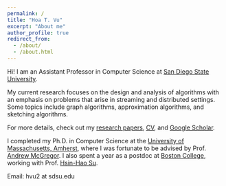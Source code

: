 ```yaml
---
permalink: /
title: "Hoa T. Vu"
excerpt: "About me"
author_profile: true
redirect_from: 
  - /about/
  - /about.html
---
```


Hi! I am an Assistant Professor in Computer Science at [San Diego State University](https://www.sdsu.edu/). 

My current research focuses on the design and analysis of algorithms with an emphasis on problems that arise in streaming and distributed settings. Some topics include graph algorithms, approximation algorithms, and sketching algorithms. 

For more details, check out my [research papers](publications), [CV](/files/CV.pdf), and [Google Scholar](https://scholar.google.com/citations?user=C3qZIn8AAAAJ&hl=en). 

I completed my Ph.D. in Computer Science at the [University of Massachusetts, Amherst](https://www.umass.edu/), where I was fortunate to be advised by Prof. [Andrew McGregor](https://people.cs.umass.edu/~mcgregor/).  I also spent a year as a postdoc at [Boston College](https://www.bc.edu/), working with Prof. [Hsin-Hao Su](https://sites.google.com/site/distributedhsinhao/). 

Email: hvu2  at  sdsu.edu     

